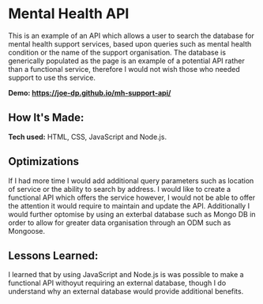 # Mental Health API
This is an example of an API which allows a user to search the database for mental health support services, based upon queries such as mental health condition or the name of the support organisation. The database is generically populated as the page is an example of a potential API rather than a functional service, therefore I would not wish those who needed support to use ths service. 

**Demo: https://joe-dp.github.io/mh-support-api/**

## How It's Made:

**Tech used:** HTML, CSS, JavaScript and Node.js.


## Optimizations

If I had more time I would add additional query parameters such as location of service or the ability to search by address. I would like to create a functional API which offers the service however, I would not be able to offer the attention it would require to maintain and update the API. Additionally I would further optomise by using an exterbal database such as Mongo DB in order to allow for greater data organisation through an ODM such as Mongoose. 

## Lessons Learned:

I learned that by using JavaScript and Node.js is was possible to make a functional API withoyut requiring an external database, though I do understand why an external database would provide additional benefits.